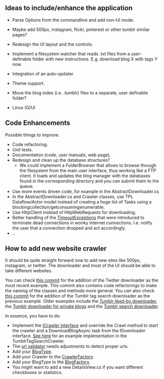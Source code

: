 ## Ideas to include/enhance the application ##

* Parse Options from the commandline and add non-UI mode.

* Maybe add 500px, instagram, flickr, pinterest or other tumblr similar pages?

* Redesign the UI layout and the controls.

* Implement a filesystem watcher that reads .txt files from a user-definable folder with new instructions. E.g. download blog X with tags Y now.

* Integration of an auto-updater

* Theme support.

* Move the blog index (i.e. .tumblr) files to a separate, user definable folder?

* Linux (G)UI

## Code Enhancements ##
Possible things to improve.

* Code refactoring.
* Unit tests.
* Documentation (code, user manuals, web page).
* Redesign and clean up the database structures?
  * We could implement a FolderBrowser that allows to browse through the filesystem from the main user interface, thus working like a FTP client. It loads and updates the blog manager with the databases found in the corresponding directory and you can submit them to the queue.
* Use more events driven code, for example in the AbstractDownloader.cs
* In the AbstractDownloader.cs and Crawler classes, use TPL Dataflow/Actor model instead of creating a huge list of Tasks using a blockingcollection/getconsumingenumerable.
* Use HttpClient instead of HttpWebRequests for downloading.
* Better handling of the [TimeoutExceptions](https://github.com/TumblThreeApp/TumblThree/blob/master/src/TumblThree/TumblThree.Applications/Extensions/TaskTimeoutExtension.cs) that were introduced to terminate dead connections in wonky internet connections. I.e. notify the user that a connection dropped and act accordingly.
* ..

## How to add new website crawler ##

It should be quite straight forward now to add new sites like 500px, instagram, or twitter.
The downloader and most of the UI should be able to take different websites.

You can check [this commit](https://github.com/TumblThreeApp/TumblThree/commit/d1823548493b37baded60db35492f9f3040ecfe5) for the addition of the Twitter downloader as the most recent example. This commit also contains code refactorings to make the naming of the classes and methods more general.
You can also check [this commit](https://github.com/johanneszab/TumblThree/commit/efc9d903f49864ef1424b5496fabce0f0780a68d) for the addition of the Tumblr tag search downloader as the previous example. Older examples include the [Tumblr liked-by downloader](https://github.com/johanneszab/TumblThree/commit/d11375407f462e32ac3ccacb03e7b0861bbaaa39), the [Tumblr downloader for private blogs](https://github.com/johanneszab/TumblThree/commit/8ed1e11efc7c110931b29147460acfe814d4dc84) and the [Tumblr search downloader](https://github.com/TumblThreeApp/TumblThree/commit/cd6383749d28151c49cb3b59f16434f76bf84bfb). 

In essence, you have to do:

* Implement the [ICrawler interface](https://github.com/TumblThreeApp/TumblThree/blob/master/src/TumblThree/TumblThree.Applications/Crawler/ICrawler.cs) and override the Crawl method to start the crawler and a DownloadBlogAsync task from the IDownloader interface. [See here](https://github.com/TumblThreeApp/TumblThree/blob/master/src/TumblThree/TumblThree.Applications/Crawler/TumblrTagSearchCrawler.cs#L38) for an example implementation in the TumblrTagSearchCrawler.
* The [url validator](https://github.com/TumblThreeApp/TumblThree/blob/master/src/TumblThree/TumblThree.Domain/Models/Validator.cs) needs adjustments to detect proper urls.
* Add your [BlogType](https://github.com/TumblThreeApp/TumblThree/blob/master/src/TumblThree/TumblThree.Domain/Models/BlogTypes.cs).
* Add your Crawler to the [CrawlerFactory](https://github.com/TumblThreeApp/TumblThree/blob/master/src/TumblThree/TumblThree.Applications/Crawler/CrawlerFactory.cs).
* Add your BlogType to the [BlogFactory](https://github.com/TumblThreeApp/TumblThree/blob/master/src/TumblThree/TumblThree.Domain/Models/BlogFactory.cs).
* You might want to add a new DetailsView.cs if you want different checkboxes or statistics.